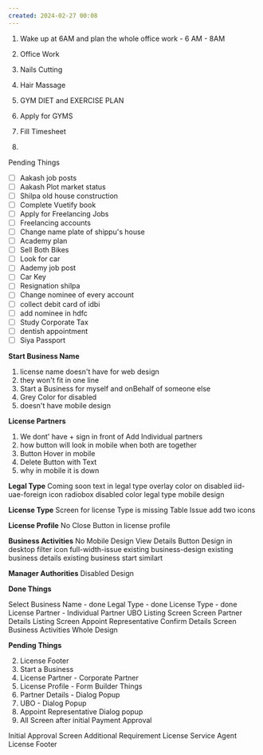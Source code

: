 ```yaml
---
created: 2024-02-27 00:08
---
```

1. Wake up at 6AM and plan the whole office work - 6 AM - 8AM
2. Office Work 
3. Nails Cutting
4. Hair Massage
5. GYM DIET and EXERCISE PLAN
6. Apply for GYMS

7. Fill Timesheet
8. 

Pending Things

- [ ] Aakash job posts
- [ ] Aakash Plot market status
- [ ] Shilpa old house construction
- [ ] Complete Vuetify book
- [ ] Apply for Freelancing Jobs
- [ ] Freelancing accounts
- [ ] Change name plate of shippu's house 
- [ ] Academy plan 
- [ ] Sell Both Bikes
- [ ] Look for car
- [ ] Aademy job post
- [ ] Car Key 
- [ ] Resignation shilpa
- [ ] Change nominee of every account
- [ ] collect debit card of idbi
- [ ] add nominee in hdfc 
- [ ] Study Corporate Tax
- [ ] dentish appointment
- [ ] Siya Passport

**Start Business Name**
1. license name doesn't have for web design
2. they won't fit in one line
3. Start a Business for myself and onBehalf of someone else
4. Grey Color for disabled
5. doesn't have mobile design

**License Partners**
1. We dont' have + sign in front of Add Individual partners
2. how button will look in mobile when both are together
3. Button Hover in mobile
4. Delete Button with Text
5. why in mobile it is down

**Legal Type**
Coming soon text in legal type
overlay color on disabled
iid-uae-foreign icon
radiobox disabled color
legal type mobile design

**License Type**
Screen for license Type is missing
Table Issue
add two icons 

**License Profile**
No Close Button in license profile

**Business Activities**
No Mobile Design
View Details Button Design in desktop
filter icon
full-width-issue
existing business-design
existing business details
existing business start similart

**Manager Authorities**
Disabled Design

**Done Things**

Select Business Name - done
Legal Type - done
License Type - done
License Partner - Individual Partner
UBO Listing Screen Screen
Partner Details Listing Screen
Appoint Representative 
Confirm Details Screen
Business Activities Whole Design


**Pending Things**


2. License Footer
3. Start a Business
4. License Partner - Corporate Partner
5. License Profile - Form Builder Things
6. Partner Details - Dialog Popup
7. UBO - Dialog Popup
8. Appoint Representative Dialog popup
9. All Screen after initial Payment Approval


Initial Approval Screen
Additional Requirement
License Service Agent
License Footer
